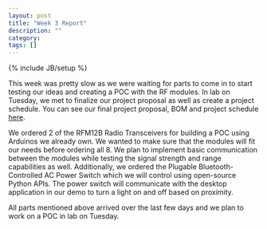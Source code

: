 ```yaml
---
layout: post
title: "Week 3 Report"
description: ""
category: 
tags: []
---
```

{% include JB/setup %}

This week was pretty slow as we were waiting for parts to come in to start testing our ideas and creating a POC with the RF modules.  In lab on Tuesday, we met to finalize our project proposal as well as create a project schedule.  You can see our final project proposal, BOM and project schedule <a href="http://danhipke.github.io/">here</a>.

We ordered 2 of the RFM12B Radio Transceivers for building a POC using Arduinos we already own.  We wanted to make sure that the modules will fit our needs before ordering all 8.  We plan to implement basic communication between the modules while testing the signal strength and range capabilities as well. Additionally, we ordered the Plugable Bluetooth-Controlled AC Power Switch which we will control using open-source Python APIs.  The power switch will communicate with the desktop application in our demo to turn a light on and off based on proximity.

All parts mentioned above arrived over the last few days and we plan to work on a POC in lab on Tuesday.